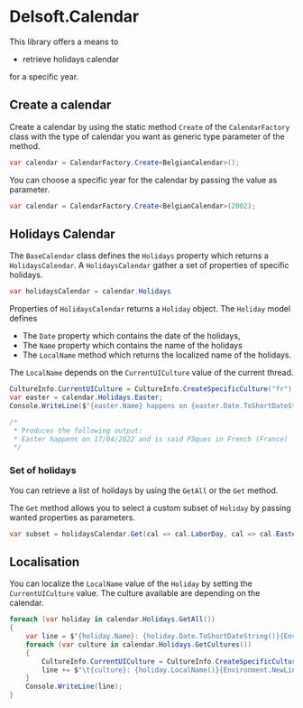 # Delsoft.Calendar

This library offers a means to
- retrieve holidays calendar 

for a specific year.

## Create a calendar

Create a calendar by using the static method `Create` of the `CalendarFactory` class with the type of calendar you want as generic type parameter of the method.

```c#
var calendar = CalendarFactory.Create<BelgianCalendar>();
```

You can choose a specific year for the calendar by passing the value as parameter.  

```c#
var calendar = CalendarFactory.Create<BelgianCalendar>(2002);
```

## Holidays Calendar

The `BaseCalendar` class defines the `Holidays` property which returns a `HolidaysCalendar`. A `HolidaysCalendar` gather a set of properties of specific holidays.

```c#
var holidaysCalendar = calendar.Holidays
```

Properties of `HolidaysCalendar` returns a `Holiday` object. The `Holiday` model defines 
- The `Date` property which contains the date of the holidays, 
- The `Name` property which contains the name of the holidays
- The `LocalName` method which returns the localized name of the holidays. 

The `LocalName` depends on the `CurrentUICulture` value of the current thread.  

```c#
CultureInfo.CurrentUICulture = CultureInfo.CreateSpecificCulture("fr");
var easter = calendar.Holidays.Easter;
Console.WriteLine($"{easter.Name} happens on {easter.Date.ToShortDateString()} and is said {easter.LocalName()} in {CultureInfo.CurrentUICulture.EnglishName}");

/*
 * Produces the following output:
 * Easter happens on 17/04/2022 and is said Pâques in French (France)
 */
```

### Set of holidays
You can retrieve a list of holidays by using the `GetAll` or the `Get` method.

The `Get` method allows you to select a custom subset of `Holiday` by passing wanted properties as parameters.

```c#
var subset = holidaysCalendar.Get(cal => cal.LaborDay, cal => cal.Easter);
```

## Localisation

You can localize the `LocalName` value of the `Holiday` by setting the `CurrentUICulture` value. The culture available are depending on the calendar.

```c#
foreach (var holiday in calendar.Holidays.GetAll())
{
    var line = $"{holiday.Name}: {holiday.Date.ToShortDateString()}{Environment.NewLine}";
    foreach (var culture in calendar.Holidays.GetCultures())
    {
        CultureInfo.CurrentUICulture = CultureInfo.CreateSpecificCulture(culture);
        line += $"\t{culture}: {holiday.LocalName()}{Environment.NewLine}";
    }
    Console.WriteLine(line);
}
```
